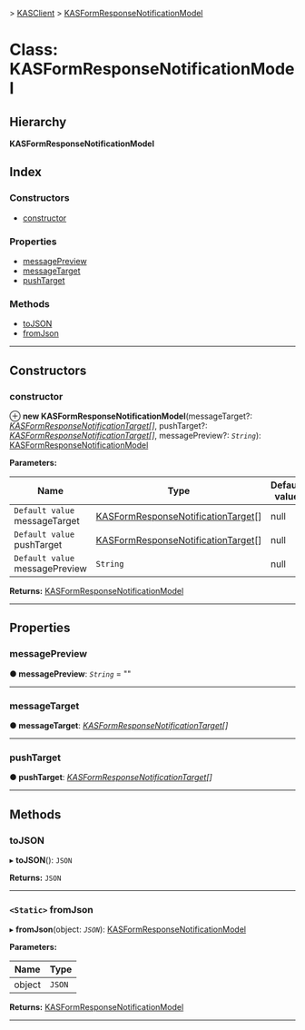 [](../README.md) > [KASClient](../modules/kasclient.md) > [KASFormResponseNotificationModel](../classes/kasclient.kasformresponsenotificationmodel.md)

# Class: KASFormResponseNotificationModel

## Hierarchy

**KASFormResponseNotificationModel**

## Index

### Constructors

* [constructor](kasclient.kasformresponsenotificationmodel.md#constructor)
### Properties

* [messagePreview](kasclient.kasformresponsenotificationmodel.md#messagepreview)
* [messageTarget](kasclient.kasformresponsenotificationmodel.md#messagetarget)
* [pushTarget](kasclient.kasformresponsenotificationmodel.md#pushtarget)
### Methods

* [toJSON](kasclient.kasformresponsenotificationmodel.md#tojson)
* [fromJson](kasclient.kasformresponsenotificationmodel.md#fromjson)

---

## Constructors

<a id="constructor"></a>

###  constructor

⊕ **new KASFormResponseNotificationModel**(messageTarget?: *[KASFormResponseNotificationTarget](../enums/kasclient.kasformresponsenotificationtarget.md)[]*, pushTarget?: *[KASFormResponseNotificationTarget](../enums/kasclient.kasformresponsenotificationtarget.md)[]*, messagePreview?: *`String`*): [KASFormResponseNotificationModel](kasclient.kasformresponsenotificationmodel.md)

**Parameters:**

| Name | Type | Default value |
| ------ | ------ | ------ |
| `Default value` messageTarget | [KASFormResponseNotificationTarget](../enums/kasclient.kasformresponsenotificationtarget.md)[] |  null |
| `Default value` pushTarget | [KASFormResponseNotificationTarget](../enums/kasclient.kasformresponsenotificationtarget.md)[] |  null |
| `Default value` messagePreview | `String` |  null |

**Returns:** [KASFormResponseNotificationModel](kasclient.kasformresponsenotificationmodel.md)

___

## Properties

<a id="messagepreview"></a>

###  messagePreview

**● messagePreview**: *`String`* = ""

___
<a id="messagetarget"></a>

###  messageTarget

**● messageTarget**: *[KASFormResponseNotificationTarget](../enums/kasclient.kasformresponsenotificationtarget.md)[]*

___
<a id="pushtarget"></a>

###  pushTarget

**● pushTarget**: *[KASFormResponseNotificationTarget](../enums/kasclient.kasformresponsenotificationtarget.md)[]*

___

## Methods

<a id="tojson"></a>

###  toJSON

▸ **toJSON**(): `JSON`

**Returns:** `JSON`

___
<a id="fromjson"></a>

### `<Static>` fromJson

▸ **fromJson**(object: *`JSON`*): [KASFormResponseNotificationModel](kasclient.kasformresponsenotificationmodel.md)

**Parameters:**

| Name | Type |
| ------ | ------ |
| object | `JSON` |

**Returns:** [KASFormResponseNotificationModel](kasclient.kasformresponsenotificationmodel.md)

___

